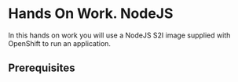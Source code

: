 # Hands On Work. NodeJS

In this hands on work you will use a NodeJS S2I image supplied with OpenShift to run an application.

## Prerequisites




